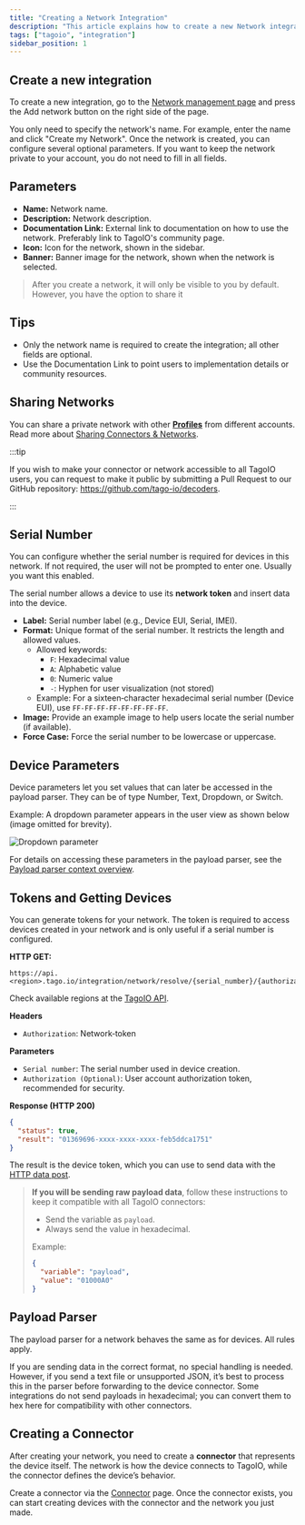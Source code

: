 ```yaml
---
title: "Creating a Network Integration"
description: "This article explains how to create a new Network integration in TagoIO and describes the configurable parameters available after creation."
tags: ["tagoio", "integration"]
sidebar_position: 1
---
```

## Create a new integration

To create a new integration, go to the [Network management page](https://admin.tago.io/integrations/network) and press the Add network button on the right side of the page.

You only need to specify the network's name. For example, enter the name and click "Create my Network". Once the network is created, you can configure several optional parameters. If you want to keep the network private to your account, you do not need to fill in all fields.

## Parameters

- **Name:** Network name.
- **Description:** Network description.
- **Documentation Link:** External link to documentation on how to use the network. Preferably link to TagoIO's community page.
- **Icon:** Icon for the network, shown in the sidebar.
- **Banner:** Banner image for the network, shown when the network is selected.

> After you create a network, it will only be visible to you by default. However, you have the option to share it

## Tips

- Only the network name is required to create the integration; all other fields are optional.
- Use the Documentation Link to point users to implementation details or community resources.

## Sharing Networks

You can share a private network with other **[Profiles](/docs/tagoio/profiles)** from different accounts. Read more about [Sharing Connectors & Networks](/docs/tagoio/devices/payload-parser/connector/sharing-connectors-networks).

:::tip

If you wish to make your connector or network accessible to all TagoIO users, you can request to make it public by submitting a Pull Request to our GitHub repository: https://github.com/tago-io/decoders.

:::

## Serial Number

You can configure whether the serial number is required for devices in this network. If not required, the user will not be prompted to enter one. Usually you want this enabled.

The serial number allows a device to use its **network token** and insert data into the device.

- **Label:** Serial number label (e.g., Device EUI, Serial, IMEI).
- **Format:** Unique format of the serial number. It restricts the length and allowed values.
  - Allowed keywords:
    - `F`: Hexadecimal value
    - `A`: Alphabetic value
    - `0`: Numeric value
    - `-`: Hyphen for user visualization (not stored)
  - Example: For a sixteen‑character hexadecimal serial number (Device EUI), use `FF-FF-FF-FF-FF-FF-FF-FF`.
- **Image:** Provide an example image to help users locate the serial number (if available).
- **Force Case:** Force the serial number to be lowercase or uppercase.

## Device Parameters

Device parameters let you set values that can later be accessed in the payload parser. They can be of type Number, Text, Dropdown, or Switch.

Example: A dropdown parameter appears in the user view as shown below (image omitted for brevity).

![Dropdown parameter](/docs_imagem/tagoio/dropdown_parameter.png)

For details on accessing these parameters in the payload parser, see the [Payload parser context overview](/docs/tagoio/devices/payload-parser/context-global-variables).

## Tokens and Getting Devices

You can generate tokens for your network. The token is required to access devices created in your network and is only useful if a serial number is configured.

**HTTP GET:**
```
https://api.<region>.tago.io/integration/network/resolve/{serial_number}/{authorization}
```
Check available regions at the [TagoIO API](https://api.docs.tago.io/#intro).

**Headers**

- `Authorization`: Network‑token

**Parameters**

- `Serial number`: The serial number used in device creation.
- `Authorization (Optional)`: User account authorization token, recommended for security.

**Response (HTTP 200)**

```json
{
  "status": true,
  "result": "01369696-xxxx-xxxx-xxxx-feb5ddca1751"
}
```

The result is the device token, which you can use to send data with the [HTTP data post](/docs/tagoio/devices/sending-data-to-device).

> **If you will be sending raw payload data**, follow these instructions to keep it compatible with all TagoIO connectors:
>
> - Send the variable as `payload`.
> - Always send the value in hexadecimal.
>
> Example:
>
> ```json
> {
>   "variable": "payload",
>   "value": "01000A0"
> }
> ```

## Payload Parser

The payload parser for a network behaves the same as for devices. All rules apply.

If you are sending data in the correct format, no special handling is needed. However, if you send a text file or unsupported JSON, it’s best to process this in the parser before forwarding to the device connector. Some integrations do not send payloads in hexadecimal; you can convert them to hex here for compatibility with other connectors.

## Creating a Connector

After creating your network, you need to create a **connector** that represents the device itself. The network is how the device connects to TagoIO, while the connector defines the device’s behavior.

Create a connector via the [Connector](https://admin.tago.io/integrations/connector) page. Once the connector exists, you can start creating devices with the connector and the network you just made.